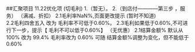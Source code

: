 ##汇聚项目 11.22优化项 (切毛利)
	1.（暂无）。
	2.（到店付————第三步 ，服务）
	（满减、折扣）
	2.1毛利率NaN%,页面更改提示 (暂时不知道)  
	2.2毛利四舍五入 改为  毛利率不可低于0.60%。 
	2.3毛利如果低于0.60%,不可进行下一步，提示【 毛利不可以低于0.60%】
	（无优惠）
	2.1结算金额%  默认从 100% 改为  99.4% 毛利率改为 0.60%
		可随 结算金额%调整为变化，但不能低于0.60%